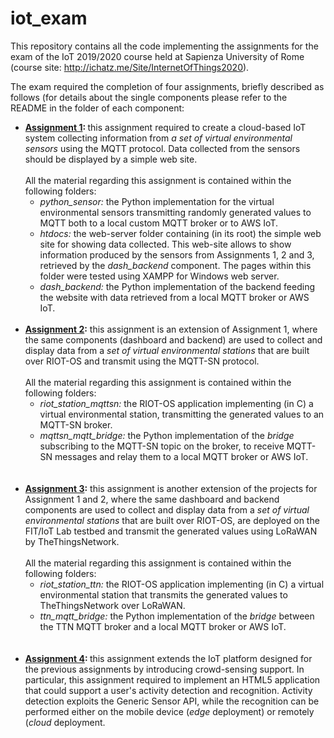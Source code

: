# iot_exam
This repository contains all the code implementing the assignments for the exam of the IoT 2019/2020 course held at
Sapienza University of Rome (course site: http://ichatz.me/Site/InternetOfThings2020).

The exam required the completion of four assignments, briefly described as follows (for details about the single 
components please refer to the README in the folder of each component:
<ul>
    <li><b><a href="http://ichatz.me/Site/InternetOfThings2020-Assignment1">Assignment 1</a>: </b> this assignment 
    required to create a cloud-based IoT system collecting information from <em>
    a set of virtual environmental sensors</em> using the MQTT protocol. Data collected from the sensors should be 
    displayed by a simple web site. <br/><br/>All the material regarding this assignment is contained within the 
    following folders:
    <ul>
    <li><em>python_sensor: </em> the Python implementation for the virtual environmental sensors transmitting randomly 
    generated values to MQTT both to a local custom MQTT broker or to AWS IoT.</li>
    <li><em>htdocs: </em> the web-server folder containing (in its root) the simple web site for showing data collected.
    This web-site allows to show information produced by the sensors from Assignments 1, 2 and 3, retrieved by the <em>
    dash_backend</em> component. The pages within this folder were tested using XAMPP for Windows web server.
    </li>
    <li><em>dash_backend: </em> the Python implementation of the backend feeding the website with data retrieved from a 
    local MQTT broker or AWS IoT.
    <br/><br/></li>
    </ul></li>
    <li><b><a href="http://ichatz.me/Site/InternetOfThings2020-Assignment2">Assignment 2</a>:</b> this assignment 
    is an extension of Assignment 1, where the same components (dashboard and backend) are used to collect and display 
    data from a <em>set of virtual environmental stations </em> that are built over RIOT-OS and transmit using the 
    MQTT-SN protocol. <br/><br/>All the material regarding this assignment is contained within the following folders:
    <ul>
        <li><em>riot_station_mqttsn: </em> the RIOT-OS application implementing (in C) a virtual environmental station, 
        transmitting the generated values to an MQTT-SN broker.</li>
        <li><em>mqttsn_mqtt_bridge: </em> the Python implementation of the <em>bridge</em> subscribing to the MQTT-SN
        topic on the broker, to receive MQTT-SN messages and relay them to a local MQTT broker or AWS IoT.</li>
    </ul> 
    <br/><br/></li>
    <li><b><a href="http://ichatz.me/Site/InternetOfThings2020-Assignment3">Assignment 3</a>:</b> this assignment
    is another extension of the projects for Assignment 1 and 2, where the same dashboard and backend components are
    used to collect and display data from a <em>set of virtual environmental stations </em> that are built over RIOT-OS,
    are deployed on the FIT/IoT Lab testbed and transmit the generated values using LoRaWAN by TheThingsNetwork.
    <br/><br/>All the material regarding this assignment is contained within the following folders:
    <ul>
        <li><em>riot_station_ttn: </em> the RIOT-OS application implementing (in C) a virtual environmental station that
        transmits the generated values to TheThingsNetwork over LoRaWAN.</li>
        <li><em>ttn_mqtt_bridge: </em> the Python implementation of the <em>bridge</em> between the TTN MQTT broker and 
        a local MQTT broker or AWS IoT.</li>
    </ul>
    <br/><br/></li>
    <li><b><a href="http://ichatz.me/Site/InternetOfThings2020-Assignment4">Assignment 4</a>: </b> this assignment 
    extends the IoT platform designed for the previous assignments by introducing crowd-sensing support. In particular, 
    this assignment required to implement an HTML5 application that could support a user's activity detection and 
    recognition. Activity detection exploits the Generic Sensor API, while the recognition can be performed either
    on the mobile device (<em>edge</em> deployment) or remotely (<em>cloud</em> deployment.</li>
</ul>

